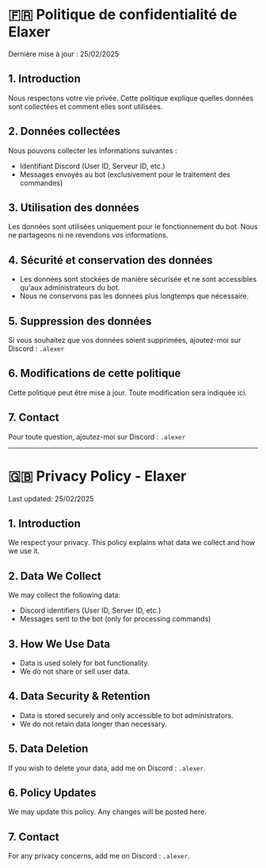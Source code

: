 # 🇫🇷 Politique de confidentialité de Elaxer

Dernière mise à jour : 25/02/2025

## 1. Introduction
Nous respectons votre vie privée. Cette politique explique quelles données sont collectées et comment elles sont utilisées.

## 2. Données collectées
Nous pouvons collecter les informations suivantes :
- Identifiant Discord (User ID, Serveur ID, etc.)
- Messages envoyés au bot (exclusivement pour le traitement des commandes)

## 3. Utilisation des données
Les données sont utilisées uniquement pour le fonctionnement du bot. Nous ne partageons ni ne revendons vos informations.

## 4. Sécurité et conservation des données
- Les données sont stockées de manière sécurisée et ne sont accessibles qu'aux administrateurs du bot.
- Nous ne conservons pas les données plus longtemps que nécessaire.

## 5. Suppression des données
Si vous souhaitez que vos données soient supprimées, ajoutez-moi sur Discord : `.alexer`

## 6. Modifications de cette politique
Cette politique peut être mise à jour. Toute modification sera indiquée ici.

## 7. Contact
Pour toute question, ajoutez-moi sur Discord : `.alexer`

-------------------

# 🇬🇧 Privacy Policy - Elaxer

Last updated: 25/02/2025

## 1. Introduction
We respect your privacy. This policy explains what data we collect and how we use it.

## 2. Data We Collect
We may collect the following data:
- Discord identifiers (User ID, Server ID, etc.)
- Messages sent to the bot (only for processing commands)

## 3. How We Use Data
- Data is used solely for bot functionality.
- We do not share or sell user data.

## 4. Data Security & Retention
- Data is stored securely and only accessible to bot administrators.
- We do not retain data longer than necessary.

## 5. Data Deletion
If you wish to delete your data, add me on Discord : `.alexer`.

## 6. Policy Updates
We may update this policy. Any changes will be posted here.

## 7. Contact
For any privacy concerns, add me on Discord : `.alexer`.
